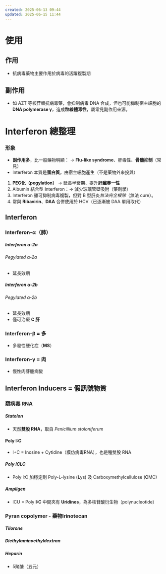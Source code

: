 ```yaml
---
created: 2025-06-13 09:44
updated: 2025-06-15 11:44
---
```

# 使用
## 作用
+ 抗病毒藥物主要作用於病毒的活躍複製期
## 副作用
- 如 AZT 等核苷類抗病毒藥，會抑制病毒 DNA 合成，但也可能抑制宿主細胞的 **DNA polymerase γ**，造成**粒線體毒性**，屬常見副作用來源。
# Interferon 總整理
### 形象
* **副作用多**，比一般藥物明顯：
  → **Flu-like syndrome**、肝毒性、**骨髓抑制**（常見）
* Interferon 本質是**蛋白質**，由宿主細胞產生（不是藥物外來投與）
1. **PEG化（pegylation）** → 延長半衰期、提升**肝臟專一性**
2. Albumin 結合型 Interferon：→ 減少玻璃管壁吸附（藥劑學）
3. Interferon 雖可抑制病毒複製，但對 B 型肝炎*無法完全根除*（無法 cure）。
4. 常與 **Ribavirin**、**DAA** 合併使用於 HCV（已逐漸被 DAA 單用取代）
## Interferon
### Interferon-α（肺）
##### Interferon α-2a
###### Pegylated α-2a
- 延長效期
##### Interferon α-2b
###### Pegylated α-2b
- 延長效期
- 僅可治療 **C 肝**
### Interferon-β = 多
- 多發性硬化症（**MS**）
### Interferon-γ = 肉
- 慢性肉芽腫病變
## Interferon Inducers = 假訊號物質
### 類病毒 RNA
##### Statolon
- 天然**雙股 RNA**，取自 *Penicillium stoloniferum*
#### Poly I:C
- I+C = Inosine + Cytidine（模仿病毒RNA），也是種雙股 RNA
##### Poly ICLC
- Poly I:C 加穩定劑 Poly-L-lysine (**L**ys) 及 Carboxymethylcellulose (**C**MC)
##### Ampligen
- ICU = Poly **I:C** 中間夾有 **Uridines**，為多核苷酸衍生物（polynucleotide）
### Pyran copolymer - 藥物Irinotecan
##### Tilorone
##### Diethylaminoethyldextran
##### Heparin
- 5聚醣（五元）
